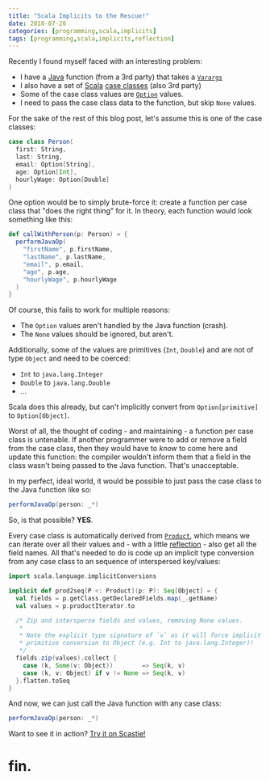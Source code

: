 ```yaml
---
title: "Scala Implicits to the Rescue!"
date: 2018-07-26
categories: [programming,scala,implicits]
tags: [programming,scala,implicits,reflection]
---
```

Recently I found myself faced with an interesting problem:

* I have a [Java][java] function (from a 3rd party) that takes a [`Varargs`][varargs]
* I also have a set of [Scala][scala] [case classes][caseclass] (also 3rd party)
* Some of the case class values are [`Option`][option] values.
* I need to pass the case class data to the function, but skip `None` values.

For the sake of the rest of this blog post, let's assume this is one of the case classes:

```scala
case class Person(
  first: String,
  last: String,
  email: Option[String],
  age: Option[Int],
  hourlyWage: Option[Double]
)
```

One option would be to simply brute-force it: create a function per case class that "does the right thing" for it. In theory, each function would look something like this:

```scala
def callWithPerson(p: Person) = {
  performJavaOp(
    "firstName", p.firstName,
    "lastName", p.lastName,
    "email", p.email,
    "age", p.age,
    "hourlyWage", p.hourlyWage
  )
}
```

Of course, this fails to work for multiple reasons:

* The `Option` values aren't handled by the Java function (crash).
* The `None` values should be ignored, but aren't.

Additionally, some of the values are primitives (`Int`, `Double`) and are not of type `Object` and need to be coerced:

* `Int` to `java.lang.Integer`
* `Double` to `java.lang.Double`
* ...

Scala does this already, but can't implicitly convert from `Option[primitive]` to `Option[Object]`.

Worst of all, the thought of coding - and maintaining - a function per case class is untenable. If another programmer were to add or remove a field from the case class, then they would have to _know_ to come here and update this function: the compiler wouldn't inform them that a field in the class wasn't being passed to the Java function. That's unacceptable.

In my perfect, ideal world, it would be possible to just pass the case class to the Java function like so:

```scala
performJavaOp(person: _*)
```

So, is that possible? **YES**.

Every case class is automatically derived from [`Product`][product], which means we can iterate over all their values and - with a little [reflection][reflection] - also get all the field names. All that's needed to do is code up an implicit type conversion from any case class to an sequence of interspersed key/values:

```scala
import scala.language.implicitConversions

implicit def prod2seq[P <: Product](p: P): Seq[Object] = {
  val fields = p.getClass.getDeclaredFields.map(_.getName)
  val values = p.productIterator.to

  /* Zip and intersperse fields and values, removing None values.
   *
   * Note the explicit type signature of `v` as it will force implicit
   * primitive conversion to Object (e.g. Int to java.lang.Integer)!
   */
  fields.zip(values).collect {
    case (k, Some(v: Object))        => Seq(k, v)
    case (k, v: Object) if v != None => Seq(k, v)
  }.flatten.toSeq
}
```

And now, we can just call the Java function with any case class:

```scala
performJavaOp(person: _*)
```

Want to see it in action? [Try it on Scastie!][scastie]

# fin.

[scala]: https://scala-lang.org/
[implicits]: https://docs.scala-lang.org/overviews/core/implicit-classes.html
[java]: https://docs.oracle.com/javase/8/
[varargs]: https://docs.oracle.com/javase/8/docs/technotes/guides/language/varargs.html
[caseclass]: https://docs.scala-lang.org/tour/case-classes.html
[option]: https://www.scala-lang.org/api/2.12.6/scala/Option.html
[product]: https://www.scala-lang.org/api/2.12.6/scala/Product.html
[reflection]: https://docs.scala-lang.org/overviews/reflection/overview.html
[scastie]: https://scastie.scala-lang.org/5JPXsK4DR0CkNByMjoHesw